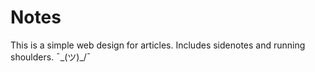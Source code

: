 # Notes
This is a simple web design for articles. Includes sidenotes and running shoulders. ¯\_(ツ)_/¯